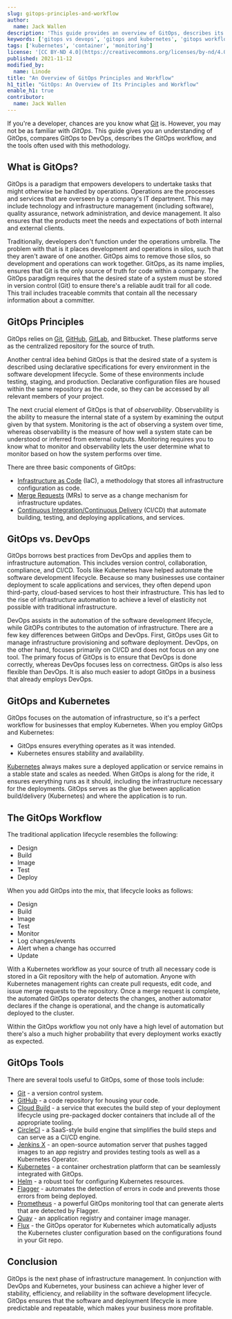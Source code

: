 ```yaml
---
slug: gitops-principles-and-workflow
author:
  name: Jack Wallen
description: 'This guide provides an overview of GitOps, describes its workflow, and compares GitOps to DevOps and Kubernetes.'
keywords: ['gitops vs devops', 'gitops and kubernetes', 'gitops workflow']
tags: ['kubernetes', 'container', 'monitoring']
license: '[CC BY-ND 4.0](https://creativecommons.org/licenses/by-nd/4.0)'
published: 2021-11-12
modified_by:
  name: Linode
title: "An Overview of GitOps Principles and Workflow"
h1_title: "GitOps: An Overview of Its Principles and Workflow"
enable_h1: true
contributor:
  name: Jack Wallen
---
```


If you're a developer, chances are you know what [Git](/docs/guides/a-beginners-guide-to-github/) is. However, you may not be as familiar with *GitOps*. This guide gives you an understanding of GitOps, compares GitOps to DevOps, describes the GitOps workflow, and the tools often used with this methodology.

## What is GitOps?

GitOps is a paradigm that empowers developers to undertake tasks that might otherwise be handled by operations. Operations are the processes and services that are overseen by a company's IT department. This may include technology and infrastructure management (including software), quality assurance, network administration, and device management. It also ensures that the products meet the needs and expectations of both internal and external clients.

Traditionally, developers don't function under the operations umbrella. The problem with that is it places development and operations in silos, such that they aren't aware of one another. GitOps aims to remove those silos, so development and operations can work together. GitOps, as its name implies, ensures that Git is the only source of truth for code within a company. The GitOps paradigm requires that the desired state of a system must be stored in version control (Git) to ensure there's a reliable audit trail for all code. This trail includes traceable commits that contain all the necessary information about a committer.

## GitOps Principles

GitOps relies on [Git](/docs/guides/how-to-use-git/), [GitHub](/docs/guides/a-beginners-guide-to-github/), [GitLab](/docs/guides/install-gitlab-on-ubuntu-18-04/), and Bitbucket. These platforms serve as the centralized repository for the source of truth.

Another central idea behind GitOps is that the desired state of a system is described using declarative specifications for every environment in the software development lifecycle. Some of these environments include testing, staging, and production. Declarative configuration files are housed within the same repository as the code, so they can be accessed by all relevant members of your project.

The next crucial element of GitOps is that of *observability*. Observability is the ability to measure the internal state of a system by examining the output given by that system. Monitoring is the act of observing a system over time, whereas observability is the measure of how well a system state can be understood or inferred from external outputs. Monitoring requires you to know what to monitor and observability lets the user determine what to monitor based on how the system performs over time.

There are three basic components of GitOps:

- [Infrastructure as Code](/docs/guides/introduction-to-infrastructure-as-code/) (IaC), a methodology that stores all infrastructure configuration as code.
- [Merge Requests](/docs/guides/resolving-git-merge-conflicts/) (MRs) to serve as a change mechanism for infrastructure updates.
- [Continuous Integration/Continuous Delivery](/docs/guides/introduction-ci-cd/) (CI/CD) that automate building, testing, and deploying applications, and services.

## GitOps vs. DevOps

GitOps borrows best practices from DevOps and applies them to infrastructure automation. This includes version control, collaboration, compliance, and CI/CD. Tools like Kubernetes have helped automate the software development lifecycle. Because so many businesses use container deployment to scale applications and services, they often depend upon third-party, cloud-based services to host their infrastructure. This has led to the rise of infrastructure automation to achieve a level of elasticity not possible with traditional infrastructure.

DevOps assists in the automation of the software development lifecycle, while GitOPs contributes to the automation of infrastructure. There are a few key differences between GitOps and DevOps. First, GitOps uses Git to manage infrastructure provisioning and software deployment. DevOps, on the other hand, focuses primarily on CI/CD and does not focus on any one tool. The primary focus of GitOps is to ensure that DevOps is done correctly, whereas DevOps focuses less on correctness. GitOps is also less flexible than DevOps. It is also much easier to adopt GitOps in a business that already employs DevOps.

## GitOps and Kubernetes

GitOps focuses on the automation of infrastructure, so it's a perfect workflow for businesses that employ Kubernetes. When you employ GitOps and Kubernetes:

- GitOps ensures everything operates as it was intended.
- Kubernetes ensures stability and availability.

[Kubernetes](/docs/products/compute/kubernetes/get-started/) always makes sure a deployed application or service remains in a stable state and scales as needed. When GitOps is along for the ride, it ensures everything runs as it should, including the infrastructure necessary for the deployments. GitOps serves as the glue between application build/delivery (Kubernetes) and where the application is to run.

## The GitOps Workflow

The traditional application lifecycle resembles the following:

- Design
- Build
- Image
- Test
- Deploy

When you add GitOps into the mix, that lifecycle looks as follows:

- Design
- Build
- Image
- Test
- Monitor
- Log changes/events
- Alert when a change has occurred
- Update

With a Kubernetes workflow as your source of truth all necessary code is stored in a Git repository with the help of automation. Anyone with Kubernetes management rights can create pull requests, edit code, and issue merge requests to the repository. Once a merge request is complete, the automated GitOps operator detects the changes, another automator declares if the change is operational, and the change is automatically deployed to the cluster.

Within the GitOps workflow you not only have a high level of automation but there's also a much higher probability that every deployment works exactly as expected.

## GitOps Tools

There are several tools useful to GitOps, some of those tools include:

- [Git](https://git-scm.com/) - a version control system.
- [GitHub](https://github.com/) - a code repository for housing your code.
- [Cloud Build](https://cloud.google.com/build) - a service that executes the build step of your deployment lifecycle using pre-packaged docker containers that include all of the appropriate tooling.
- [CircleCI](https://circleci.com/) - a SaaS-style build engine that simplifies the build steps and can serve as a CI/CD engine.
- [Jenkins X](https://jenkins-x.io/) - an open-source automation server that pushes tagged images to an app registry and provides testing tools as well as a Kubernetes Operator.
- [Kubernetes](https://kubernetes.io/) - a container orchestration platform that can be seamlessly integrated with GitOps.
- [Helm](https://helm.sh/) - a robust tool for configuring Kubernetes resources.
- [Flagger](https://flagger.app/) - automates the detection of errors in code and prevents those errors from being deployed.
- [Prometheus](https://prometheus.io/) - a powerful GitOps monitoring tool that can generate alerts that are detected by Flagger.
- [Quay](https://quay.io/) - an application registry and container image manager.
- [Flux](https://fluxcd.io/) - the GitOps operator for Kubernetes which automatically adjusts the Kubernetes cluster configuration based on the configurations found in your Git repo.

## Conclusion

GitOps is the next phase of infrastructure management. In conjunction with DevOps and Kubernetes, your business can achieve a higher lever of stability, efficiency, and reliability in the software development lifecycle. GitOps ensures that the software and deployment lifecycle is more predictable and repeatable, which makes your business more profitable.